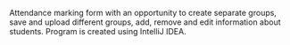 Attendance marking form with an opportunity to create separate groups, save and upload different groups, 
add, remove and edit information about students. Program is created using IntelliJ IDEA.